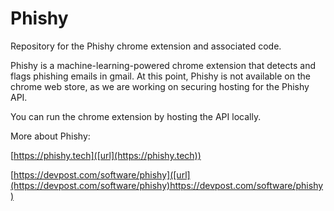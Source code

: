 # Phishy
Repository for the Phishy chrome extension and associated code.

Phishy is a machine-learning-powered chrome extension that detects and flags phishing emails in gmail. At this point, Phishy is not available on the chrome web store, as we are working on securing hosting for the Phishy API.

You can run the chrome extension by hosting the API locally.


More about Phishy:

[https://phishy.tech]([url](https://phishy.tech))

[https://devpost.com/software/phishy]([url](https://devpost.com/software/phishy)https://devpost.com/software/phishy)
